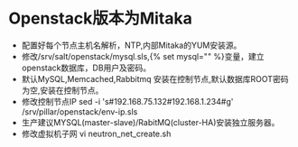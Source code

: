 # Openstack版本为Mitaka 
- 配置好每个节点主机名解析，NTP,内部Mitaka的YUM安装源。
- 修改/srv/salt/openstack/mysql.sls,{% set mysql="" %}变量，建立openstack数据库，DB用户及密码。
- 默认MySQL,Memcached,Rabbitmq 安装在控制节点,默认数据库ROOT密码为空,安装在控制节点。
- 修改控制节点IP sed -i 's#192.168.75.132#192.168.1.234#g' /srv/pillar/openstack/env-ip.sls
- 生产建议MYSQL(master-slave)/RabitMQ(cluster-HA)安装独立服务器。
- 修改虚拟机子网 vi neutron_net_create.sh

